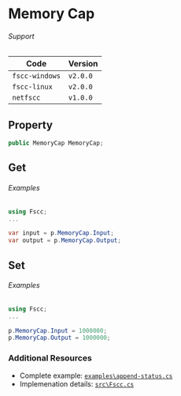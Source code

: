 # Memory Cap

###### Support
| Code           | Version
| -------------- | --------
| `fscc-windows` | `v2.0.0` 
| `fscc-linux`   | `v2.0.0` 
| `netfscc`      | `v1.0.0`


## Property
```c#
public MemoryCap MemoryCap;
```


## Get
###### Examples
```c#
using Fscc;
...

var input = p.MemoryCap.Input;
var output = p.MemoryCap.Output;
```


## Set
###### Examples
```c#
using Fscc;
...

p.MemoryCap.Input = 1000000;
p.MemoryCap.Output = 1000000;
```


### Additional Resources
- Complete example: [`examples\append-status.cs`](https://github.com/commtech/netfscc/blob/master/examples/append-status.cs)
- Implemenation details: [`src\Fscc.cs`](https://github.com/commtech/netfscc/blob/master/src/Fscc.cs)
